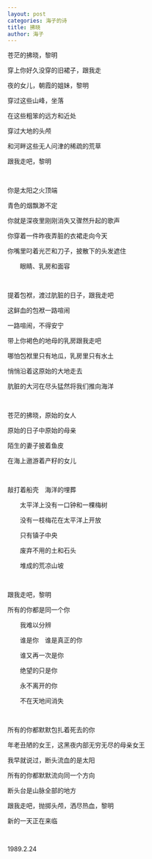 ```yaml
---
layout: post
categories: 海子的诗
title: 拂晓
author: 海子
---
```


苍茫的拂晓，黎明

穿上你好久没穿的旧裙子，跟我走

夜的女儿，朝霞的姐妹，黎明

穿过这些山峰，坐落

在这些粗笨的远方和近处

穿过大地的头颅

和河畔这些无人问津的稀疏的荒草

跟我走吧，黎明

&nbsp;

你是太阳之火顶端

青色的烟飘渺不定

你就是深夜里刚刚消失又骤然升起的歌声

你穿着一件昨夜弄脏的衣裙走向今天

你嘴里叼着光芒和刀子，披散下的头发遮住

　　眼睛、乳房和面容

&nbsp;

提着包袱，渡过肮脏的日子，跟我走吧

这鲜血的包袱一路喧闹

一路喧闹，不得安宁

带上你褐色的地母的乳房跟我走吧

哪怕包袱里只有地瓜，乳房里只有水土

悄悄沿着这原始的大地走去

肮脏的大河在尽头猛然将我们推向海洋

&nbsp;

苍茫的拂晓，原始的女人

原始的日子中原始的母亲

陌生的妻子披着鱼皮

在海上遨游着产籽的女儿

&nbsp;

敲打着船壳　海洋的埋葬

　　太平洋上没有一口钟和一棵梅树

　　没有一枝梅花在太平洋上开放

　　只有镇子中央

　　废弃不用的土和石头

　　堆成的荒凉山坡

&nbsp;

跟我走吧，黎明

所有的你都是同一个你

　　我难以分辨

　　谁是你　谁是真正的你

　　谁又再一次是你

　　绝望的只是你

　　永不离开的你

　　不在天地间消失

&nbsp;

所有的你都默默包扎着死去的你

年老丑陋的女王，这黑夜内部无穷无尽的母亲女王

我早就说过，断头流血的是太阳

所有的你都默默流向同一个方向

断头台是山脉全部的地方

跟我走吧，抛掷头颅，洒尽热血，黎明

新的一天正在来临

&nbsp;

1989.2.24
